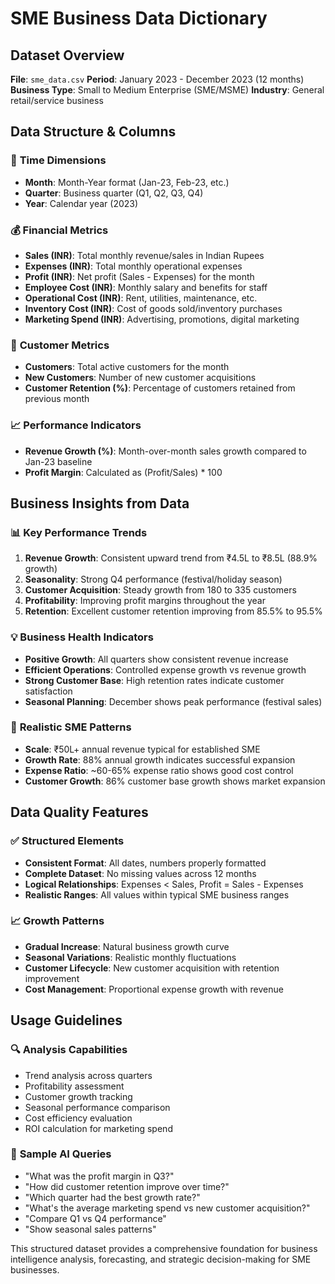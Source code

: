 # SME Business Data Dictionary

## Dataset Overview
**File**: `sme_data.csv`
**Period**: January 2023 - December 2023 (12 months)
**Business Type**: Small to Medium Enterprise (SME/MSME)
**Industry**: General retail/service business

## Data Structure & Columns

### 📅 **Time Dimensions**
- **Month**: Month-Year format (Jan-23, Feb-23, etc.)
- **Quarter**: Business quarter (Q1, Q2, Q3, Q4)
- **Year**: Calendar year (2023)

### 💰 **Financial Metrics**
- **Sales (INR)**: Total monthly revenue/sales in Indian Rupees
- **Expenses (INR)**: Total monthly operational expenses
- **Profit (INR)**: Net profit (Sales - Expenses) for the month
- **Employee Cost (INR)**: Monthly salary and benefits for staff
- **Operational Cost (INR)**: Rent, utilities, maintenance, etc.
- **Inventory Cost (INR)**: Cost of goods sold/inventory purchases
- **Marketing Spend (INR)**: Advertising, promotions, digital marketing

### 👥 **Customer Metrics**
- **Customers**: Total active customers for the month
- **New Customers**: Number of new customer acquisitions
- **Customer Retention (%)**: Percentage of customers retained from previous month

### 📈 **Performance Indicators**
- **Revenue Growth (%)**: Month-over-month sales growth compared to Jan-23 baseline
- **Profit Margin**: Calculated as (Profit/Sales) * 100

## Business Insights from Data

### 📊 **Key Performance Trends**
1. **Revenue Growth**: Consistent upward trend from ₹4.5L to ₹8.5L (88.9% growth)
2. **Seasonality**: Strong Q4 performance (festival/holiday season)
3. **Customer Acquisition**: Steady growth from 180 to 335 customers
4. **Profitability**: Improving profit margins throughout the year
5. **Retention**: Excellent customer retention improving from 85.5% to 95.5%

### 💡 **Business Health Indicators**
- **Positive Growth**: All quarters show consistent revenue increase
- **Efficient Operations**: Controlled expense growth vs revenue growth
- **Strong Customer Base**: High retention rates indicate customer satisfaction
- **Seasonal Planning**: December shows peak performance (festival sales)

### 🎯 **Realistic SME Patterns**
- **Scale**: ₹50L+ annual revenue typical for established SME
- **Growth Rate**: 88% annual growth indicates successful expansion
- **Expense Ratio**: ~60-65% expense ratio shows good cost control
- **Customer Growth**: 86% customer base growth shows market expansion

## Data Quality Features

### ✅ **Structured Elements**
- **Consistent Format**: All dates, numbers properly formatted
- **Complete Dataset**: No missing values across 12 months
- **Logical Relationships**: Expenses < Sales, Profit = Sales - Expenses
- **Realistic Ranges**: All values within typical SME business ranges

### 📈 **Growth Patterns**
- **Gradual Increase**: Natural business growth curve
- **Seasonal Variations**: Realistic monthly fluctuations
- **Customer Lifecycle**: New customer acquisition with retention improvement
- **Cost Management**: Proportional expense growth with revenue

## Usage Guidelines

### 🔍 **Analysis Capabilities**
- Trend analysis across quarters
- Profitability assessment
- Customer growth tracking
- Seasonal performance comparison
- Cost efficiency evaluation
- ROI calculation for marketing spend

### 💬 **Sample AI Queries**
- "What was the profit margin in Q3?"
- "How did customer retention improve over time?"
- "Which quarter had the best growth rate?"
- "What's the average marketing spend vs new customer acquisition?"
- "Compare Q1 vs Q4 performance"
- "Show seasonal sales patterns"

This structured dataset provides a comprehensive foundation for business intelligence analysis, forecasting, and strategic decision-making for SME businesses.